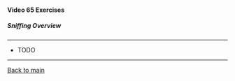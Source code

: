 #### Video 65 Exercises

##### Sniffing Overview

---

- TODO

---

[Back to main](https://github.com/rot0xd/CBTNuggets/blob/master/CEHv9/README.md)

